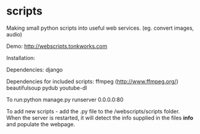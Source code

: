 scripts
=======

Making small python scripts into useful web services.  (eg. convert images, audio)

Demo:  http://webscripts.tonkworks.com



Installation:

Dependencies:
django

Dependencies for included scripts:
ffmpeg (http://www.ffmpeg.org/)
beautifulsoup
pydub
youtube-dl


To run:python manage.py runserver 0.0.0.0:80


To add new scripts - add the .py file to the /webscripts/scripts folder.  
When the server is restarted, it will detect the info supplied in the files __info__
and populate the webpage.
